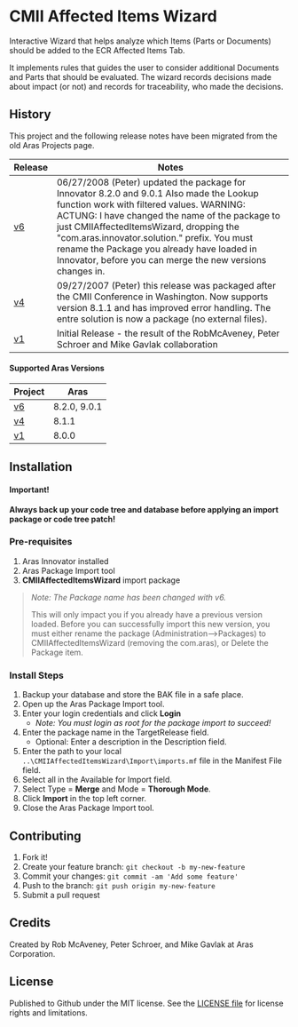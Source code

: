 # CMII Affected Items Wizard

Interactive Wizard that helps analyze which Items (Parts or Documents) should be added to the ECR Affected Items Tab.

It implements rules that guides the user to consider additional Documents and Parts that should be evaluated. The wizard records decisions made about impact (or not) and records for traceability, who made the decisions.

## History

This project and the following release notes have been migrated from the old Aras Projects page.

Release | Notes
--------|--------
[v6](https://github.com/ArasLabs/cmii-affected-items-wizard/releases/tag/v6) | 06/27/2008 (Peter) updated the package for Innovator 8.2.0 and 9.0.1 Also made the Lookup function work with filtered values. WARNING: ACTUNG: I have changed the name of the package to just CMIIAffectedItemsWizard, dropping the "com.aras.innovator.solution." prefix. You must rename the Package you already have loaded in Innovator, before you can merge the new versions changes in.
[v4](https://github.com/ArasLabs/cmii-affected-items-wizard/releases/tag/v4) | 09/27/2007 (Peter) this release was packaged after the CMII Conference in Washington. Now supports version 8.1.1 and has improved error handling. The entre solution is now a package (no external files).
[v1](https://github.com/ArasLabs/cmii-affected-items-wizard/releases/tag/v1) | Initial Release - the result of the RobMcAveney, Peter Schroer and Mike Gavlak collaboration

#### Supported Aras Versions

Project | Aras
--------|------
[v6](https://github.com/ArasLabs/cmii-affected-items-wizard/releases/tag/v6) | 8.2.0, 9.0.1
[v4](https://github.com/ArasLabs/cmii-affected-items-wizard/releases/tag/v4) | 8.1.1
[v1](https://github.com/ArasLabs/cmii-affected-items-wizard/releases/tag/v1) | 8.0.0

## Installation

#### Important!
**Always back up your code tree and database before applying an import package or code tree patch!**

### Pre-requisites

1. Aras Innovator installed
2. Aras Package Import tool
3. **CMIIAffectedItemsWizard** import package

> *Note: The Package name has been changed with v6.*
> 
> This will only impact you if you already have a previous version loaded. Before you can successfully import this new version, you must either rename the package (Administration-->Packages) to CMIIAffectedItemsWizard (removing the com.aras),  or Delete the Package item.

### Install Steps

1. Backup your database and store the BAK file in a safe place.
2. Open up the Aras Package Import tool.
3. Enter your login credentials and click **Login**
    * _Note: You must login as root for the package import to succeed!_
4. Enter the package name in the TargetRelease field.
    * Optional: Enter a description in the Description field.
5. Enter the path to your local `..\CMIIAffectedItemsWizard\Import\imports.mf` file in the Manifest File field.
6. Select all in the Available for Import field.
7. Select Type = **Merge** and Mode = **Thorough Mode**.
8. Click **Import** in the top left corner.
9. Close the Aras Package Import tool.

## Contributing

1. Fork it!
2. Create your feature branch: `git checkout -b my-new-feature`
3. Commit your changes: `git commit -am 'Add some feature'`
4. Push to the branch: `git push origin my-new-feature`
5. Submit a pull request

## Credits

Created by Rob McAveney, Peter Schroer, and Mike Gavlak at Aras Corporation.

## License

Published to Github under the MIT license. See the [LICENSE file](./LICENSE.md) for license rights and limitations.
